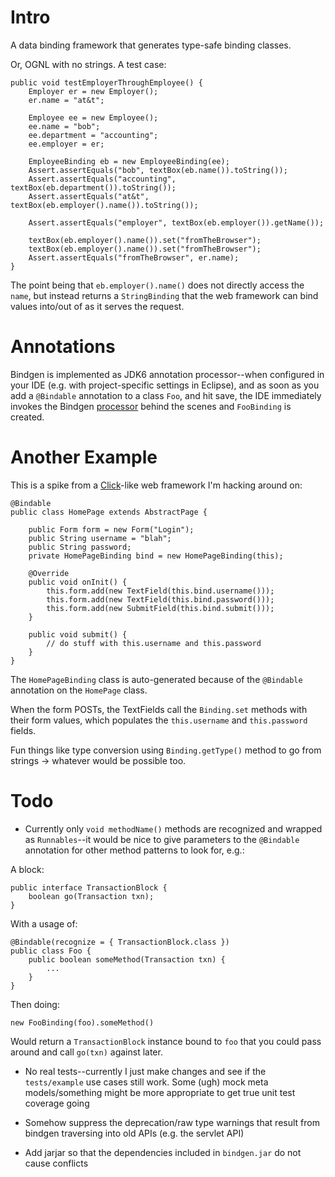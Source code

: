 
Intro
=====

A data binding framework that generates type-safe binding classes.

Or, OGNL with no strings. A test case:

    public void testEmployerThroughEmployee() {
        Employer er = new Employer();
        er.name = "at&t";

        Employee ee = new Employee();
        ee.name = "bob";
        ee.department = "accounting";
        ee.employer = er;

        EmployeeBinding eb = new EmployeeBinding(ee);
        Assert.assertEquals("bob", textBox(eb.name()).toString());
        Assert.assertEquals("accounting", textBox(eb.department()).toString());
        Assert.assertEquals("at&t", textBox(eb.employer().name()).toString());

        Assert.assertEquals("employer", textBox(eb.employer()).getName());

        textBox(eb.employer().name()).set("fromTheBrowser");
        textBox(eb.employer().name()).set("fromTheBrowser");
        Assert.assertEquals("fromTheBrowser", er.name);
    }

The point being that `eb.employer().name()` does not directly access the `name`, but instead returns a `StringBinding` that the web framework can bind values into/out of as it serves the request.

Annotations
===========

Bindgen is implemented as JDK6 annotation processor--when configured in your IDE (e.g. with project-specific settings in Eclipse), and as soon as you add a `@Bindable` annotation to a class `Foo`, and hit save, the IDE immediately invokes the Bindgen [processor][2] behind the scenes and `FooBinding` is created.

[2]: master/src/main/org/exigencecorp/bindgen/processor/BindgenAnnotationProcessor.java

Another Example
===============

This is a spike from a [Click][1]-like web framework I'm hacking around on:

    @Bindable
    public class HomePage extends AbstractPage {

        public Form form = new Form("Login");
        public String username = "blah";
        public String password;
        private HomePageBinding bind = new HomePageBinding(this);

        @Override
        public void onInit() {
            this.form.add(new TextField(this.bind.username()));
            this.form.add(new TextField(this.bind.password()));
            this.form.add(new SubmitField(this.bind.submit()));
        }

        public void submit() {
            // do stuff with this.username and this.password
        }
    }

The `HomePageBinding` class is auto-generated because of the `@Bindable` annotation on the `HomePage` class.

When the form POSTs, the TextFields call the `Binding.set` methods with their form values, which populates the `this.username` and `this.password` fields.

Fun things like type conversion using `Binding.getType()` method to go from strings -> whatever would be possible too.

[1]: http://click.sf.net

Todo
====

* Currently only `void methodName()` methods are recognized and wrapped as `Runnables`--it would be nice to give parameters to the `@Bindable` annotation for other method patterns to look for, e.g.:

A block:

    public interface TransactionBlock {
        boolean go(Transaction txn);
    }

With a usage of:

    @Bindable(recognize = { TransactionBlock.class })
    public class Foo {
        public boolean someMethod(Transaction txn) {
            ...
        }
    }

Then doing:

    new FooBinding(foo).someMethod()

Would return a `TransactionBlock` instance bound to `foo` that you could pass around and call `go(txn)` against later.

* No real tests--currently I just make changes and see if the `tests/example` use cases still work. Some (ugh) mock meta models/something might be more appropriate to get true unit test coverage going

* Somehow suppress the deprecation/raw type warnings that result from bindgen traversing into old APIs (e.g. the servlet API)

* Add jarjar so that the dependencies included in `bindgen.jar` do not cause conflicts

